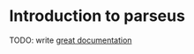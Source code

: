 # Introduction to parseus

TODO: write [great documentation](http://jacobian.org/writing/what-to-write/)
